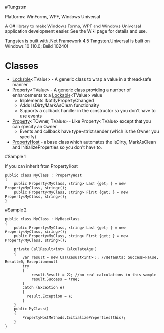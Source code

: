 #Tungsten

Platforms: WinForms, WPF, Windows Universal

A C# library to make Windows Forms, WPF and Windows Universal application development easier.  See the Wiki page for details and use.

Tungsten is built with .Net Framework 4.5
Tungsten.Universal is built on Windows 10 (10.0; Build 10240)


# Classes
* [Lockable](https://github.com/mode51/Tungsten/wiki/Lockable-TValue-)\<TValue\> - A generic class to wrap a value in a thread-safe manner
* [Property](https://github.com/mode51/Tungsten/wiki/Property-TValue)\<TValue\> - A generic class providing a number of enhancements to a [Lockable](https://github.com/mode51/Tungsten/wiki/Lockable-TValue-)\<TValue\> value
    * Implements INotifyPropertyChanged
    * Adds IsDirty/MarkAsClean functionality
    * Supports a callback handler in the constructor so you don't have to use events
* [Property](https://github.com/mode51/Tungsten/wiki/Property-TOwner,-TValue)\<TOwner, TValue\> - Like Property\<TValue\> except that you can specify an Owner
    * Events and callback have type-strict sender (which is the Owner you specify)
* [PropertyHost](https://github.com/mode51/Tungsten/wiki/PropertyHost) - a base class which automates the IsDirty, MarkAsClean and InitializeProperties so you don't have to.

#Sample 1

If you can inherit from PropertyHost

    public class MyClass : PropertyHost
    {
        public Property<MyClass, string> Last {get; } = new Property<MyClass, string>();
        public Property<MyClass, string> First {get; } = new Property<MyClass, string>();
    }

#Sample 2

    public class MyClass : MyBaseClass
    {
        public Property<MyClass, string> Last {get; } = new Property<MyClass, string>();
        public Property<MyClass, string> First {get; } = new Property<MyClass, string>();
        
        private CallResult<int> CalculateAge()
        {
            var result = new CallResult<int>(); //defaults: Success=False, Result=0, Exception=null
            try
            {
                result.Result = 22; //no real calculations in this sample
                result.Success = true;
            }
            catch (Exception e)
            {
              result.Exception = e;
            }
        }
        public MyClass()
        {
            PropertyHostMethods.InitializeProperties(this);
        }
    }

